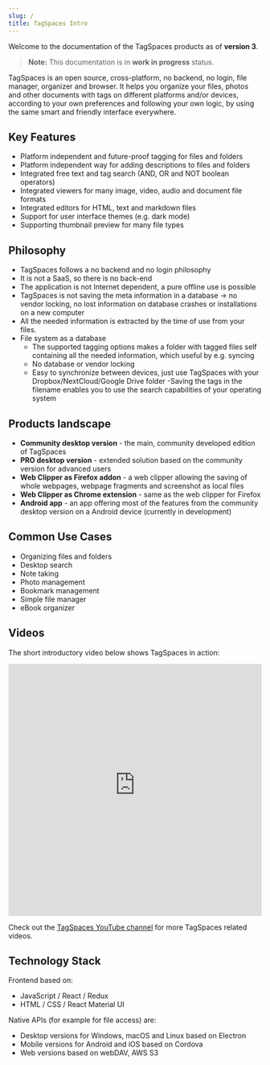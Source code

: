 ```yaml
---
slug: /
title: TagSpaces Intro
---
```


Welcome to the documentation of the TagSpaces products as of **version 3**.

> **Note:** This documentation is in <b>work in progress</b> status.

TagSpaces is an open source, cross-platform, no backend, no login, file manager, organizer and browser. It helps you organize your files, photos and other documents with tags on different platforms and/or devices, according to your own preferences and following your own logic, by using the same smart and friendly interface everywhere.

<!-- The following few slides explain the basics of the project. To navigate the presentation use the arrow keys or click on it and use the arrow key on your keyboard. -->

<!--iframe src="https://docs.google.com/presentation/d/e/2PACX-1vQEVye_m0Su6d0_jcUmmnqNVzt2cnXVB8CcejLr8k6fGH5_TIV4YC5QNbxyNBNoVdwRFu42Zor7ni1g/embed?start=true&loop=true&delayms=5000" frameBorder="0" width="100%" height="500" allowFullScreen></iframe-->

## Key Features

- Platform independent and future-proof tagging for files and folders
- Platform independent way for adding descriptions to files and folders
- Integrated free text and tag search (AND, OR and NOT boolean operators)
- Integrated viewers for many image, video, audio and document file formats
- Integrated editors for HTML, text and markdown files
- Support for user interface themes (e.g. dark mode)
- Supporting thumbnail preview for many file types

## Philosophy

- TagSpaces follows a no backend and no login philosophy
- It is not a SaaS, so there is no back-end
- The application is not Internet dependent, a pure offline use is possible
- TagSpaces is not saving the meta information in a database -> no vendor locking, no lost information on database crashes or installations on a new computer
- All the needed information is extracted by the time of use from your files.
- File system as a database
  - The supported tagging options makes a folder with tagged files
    self containing all the needed information, which useful by e.g. syncing
  - No database or vendor locking
  - Easy to synchronize between devices, just use TagSpaces with your Dropbox/NextCloud/Google Drive folder
    -Saving the tags in the filename enables you to use the search capabilities of your operating system

## Products landscape

- **Community desktop version** - the main, community developed edition of TagSpaces
- **PRO desktop version** - extended solution based on the community version for advanced users
- **Web Clipper as Firefox addon** - a web clipper allowing the saving of whole webpages, webpage fragments and screenshot as local files
- **Web Clipper as Chrome extension** - same as the web clipper for Firefox
- **Android app** - an app offering most of the features from the community desktop version on a Android device (currently in development)
<!--- **Web self hosting edition** - A package for self hosting on top of a any WebDAV server such as Nextcloud or ownCloud.-->

## Common Use Cases

- Organizing files and folders
- Desktop search
- Note taking
- Photo management
- Bookmark management
- Simple file manager
- eBook organizer

## Videos

The short introductory video below shows TagSpaces in action:

<iframe width="100%" height="500" src="https://www.youtube-nocookie.com/embed/8rMo5EFAqgM?rel=0" frameBorder="0" allowFullScreen></iframe>

Check out the [TagSpaces YouTube channel](https://www.youtube.com/channel/UCzfSaeg-7mpt96UI97zwbfQ) for more TagSpaces related videos.

## Technology Stack

Frontend based on:

- JavaScript / React / Redux
- HTML / CSS / React Material UI

Native APIs (for example for file access) are:

- Desktop versions for Windows, macOS and Linux based on Electron
- Mobile versions for Android and iOS based on Cordova
- Web versions based on webDAV, AWS S3
